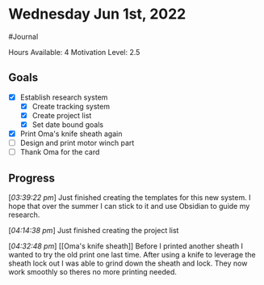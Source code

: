 # Wednesday Jun 1st, 2022
#Journal

Hours Available: 4
Motivation Level: 2.5

## Goals
- [x] Establish research system
	- [x] Create tracking system
	- [x] Create project list
	- [x] Set date bound goals
- [x] Print Oma's knife sheath again
- [ ] Design and print motor winch part
- [ ] Thank Oma for the card

## Progress
\[*03:39:22 pm*\] Just finished creating the templates for this new system. I hope that over the summer I can stick to it and use Obsidian to guide my research.

\[*04:14:38 pm*\] Just finished creating the project list

\[*04:32:48 pm*\] [[Oma's knife sheath]] Before I printed another sheath I wanted to try the old print one last time. After using a knife to leverage the sheath lock out I was able to grind down the sheath and lock. They now work smoothly so theres no more printing needed.

